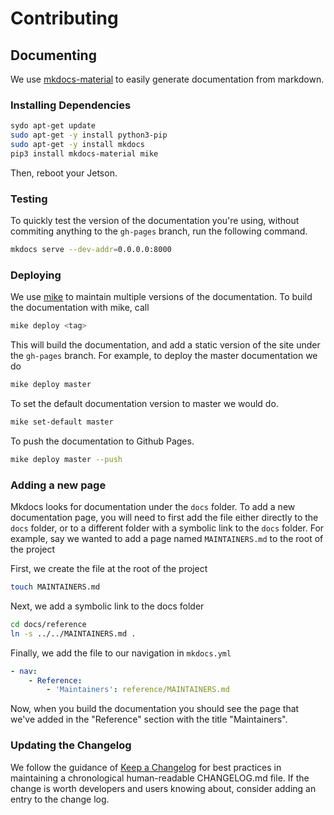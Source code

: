 # Contributing

## Documenting

We use [mkdocs-material](https://github.com/squidfunk/mkdocs-material)
to easily generate documentation from markdown.  

### Installing Dependencies

```bash
sydo apt-get update
sudo apt-get -y install python3-pip
sudo apt-get -y install mkdocs
pip3 install mkdocs-material mike
```

Then, reboot your Jetson.


### Testing

To quickly test the version of the documentation you're using, without commiting
anything to the ``gh-pages`` branch, run the following command.

```bash
mkdocs serve --dev-addr=0.0.0.0:8000
```

### Deploying

We use [mike](https://github.com/jimporter/mike) to maintain multiple versions
of the documentation.  To build the documentation with mike, call

```bash
mike deploy <tag>
```

This will build the documentation, and add a static version of the site under the
``gh-pages`` branch.  For example, to deploy the master documentation we do

```bash
mike deploy master
```

To set the default documentation version to master we would do.

```bash
mike set-default master
```

To push the documentation to Github Pages.

```bash
mike deploy master --push
```

### Adding a new page

Mkdocs looks for documentation under the ``docs`` folder.  To add a new documentation page, you will need to first add the file
either directly to the ``docs`` folder, or to a different folder with a symbolic link to the ``docs`` folder.  For example, say we wanted to add a page named ``MAINTAINERS.md`` to the root of the project

First, we create the file at the root of the project
    
```bash
touch MAINTAINERS.md
```

Next, we add a symbolic link to the docs folder

```bash
cd docs/reference
ln -s ../../MAINTAINERS.md .
```
    
Finally, we add the file to our navigation in ``mkdocs.yml``

```yaml
- nav:
    - Reference:
        - 'Maintainers': reference/MAINTAINERS.md
```

Now, when you build the documentation you should see the page that
we've added in the "Reference" section with the title "Maintainers".

### Updating the Changelog

We follow the guidance of  [Keep a Changelog](https://keepachangelog.com/en/1.0.0/) for
best practices in maintaining a chronological human-readable CHANGELOG.md file.  If
the change is worth developers and users knowing about, consider adding an entry 
to the change log.
